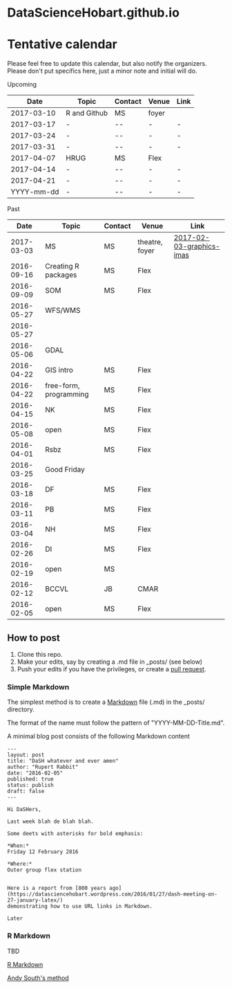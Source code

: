 # DataScienceHobart.github.io

# Tentative calendar 

Please feel free to update this calendar, but also notify the organizers. Please don't put specifics here, just a minor note and initial will do. 

<!-- writeLines(sprintf("%s |  -  |    |    | ", seq(as.Date("2016-04-15"), length = 10, by = "1 week"))) -->

Upcoming


Date       | Topic | Contact | Venue | Link |
-----------|-------|---------|-------|------|
2017-03-10 |   R and Github    | MS   | foyer  |  |
2017-03-17 | -  | --   |   - |   -    |
2017-03-24 | -  | --   |   - |   -    |
2017-03-31 | -  | --   |   - |   -    |
2017-04-07 |  HRUG   | MS      | Flex  |  |
2017-04-14 | -  | --   |   - |   -    |
2017-04-21 | -  | --   |   - |   -    |
YYYY-mm-dd | -  | --   |   - |   -    |




Past 


Date       | Topic | Contact | Venue | Link |
-----------|-------|---------|-------|-------|
2017-03-03 |  MS   | MS      | theatre, foyer  | [2017-02-03-graphics-imas](https://github.com/DataScienceHobart/2017-02-03-graphics-imas/blob/master/README.md) |
2016-09-16 | Creating R packages | MS | Flex |  |
2016-09-09 | SOM | MS | Flex |  |
2016-05-27 |  WFS/WMS  |    |    |   |
2016-05-27 |    |    |    |   |
2016-05-06 |  GDAL |    |    |   |
2016-04-22 |  GIS intro  | MS   | Flex    |   |
2016-04-22 | free-form, programming  | MS    | Flex    |   |
2016-04-15 | NK    | MS      | Flex |  |
2016-05-08 | open  | MS      | Flex  |  |
2016-04-01 |  Rsbz | MS      | Flex  |  |
2016-03-25 |  Good Friday |  |  |  |
2016-03-18 |  DF   | MS      | Flex  |  |
2016-03-11 |  PB   | MS      | Flex  |  |
2016-03-04 |  NH   | MS      | Flex  |  |
2016-02-26 |  DI   | MS      | Flex  |  |
2016-02-19 | open  | MS      |       |  |
2016-02-12 | BCCVL | JB      | CMAR  |  |
2016-02-05 | open  | MS      | Flex  |  |




 

## How to post

1. Clone this repo. 
2. Make your edits, say by creating a .md file in _posts/ (see below)
3. Push your edits if you have the privileges, or create a [pull request](https://help.github.com/articles/creating-a-pull-request/). 

### Simple Markdown 

The simplest method is to create a [Markdown](https://daringfireball.net/projects/markdown/) file (.md) in the _posts/ directory. 

The format of the name must follow the pattern of "YYYY-MM-DD-Title.md". 

A minimal blog post consists of the following Markdown content

```
---
layout: post
title: "DaSH whatever and ever amen"
author: "Rupert Rabbit"
date: "2816-02-05"
published: true
status: publish
draft: false
---
 
Hi DaSHers, 

Last week blah de blah blah. 

Some deets with asterisks for bold emphasis: 

*When:*
Friday 12 February 2816

*Where:*
Outer group flex station


Here is a report from [800 years ago](https://datasciencehobart.wordpress.com/2016/01/27/dash-meeting-on-27-january-latex/) 
demonstrating how to use URL links in Markdown.  

Later
```
### R Markdown 

TBD

[R Markdown](rmarkdown.rstudio.com/)

[Andy South's method](http://andysouth.github.io/blog-setup/)


